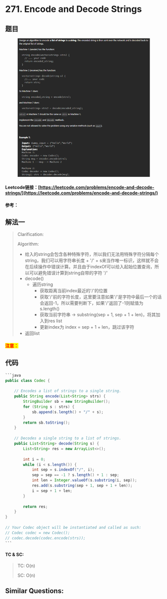 # 271. Encode and Decode Strings

## 题目

<figure><img src="../../.gitbook/assets/image (258).png" alt=""><figcaption></figcaption></figure>

#### Leetcode链接：[https://leetcode.com/problems/encode-and-decode-strings/](https://leetcode.com/problems/encode-and-decode-strings/)

#### 参考：

## 解法一

> Clarification:&#x20;
>
> Algorithm:&#x20;
>
> * 给入的string会包含各种特殊字符，所以我们无法用特殊字符分隔每个string，我们可以用字符串长度 + '/' + s来当作唯一标识，这样就不会在后续操作中错误计算。并且由于indexOf可以给入起始位置查询，所以可以避免错误计算到string自带的字符 '/'
> * decode()
>   * 遍历string
>     * 获取距离当前index最近的'/'的位置
>     * 获取'/'前的字符长度，这里要注意如果'/'是字符中最后一个的话会返回-1，所以需要判断下，如果'/'返回了-1则赋值为s.length()
>     * 获取当前字符串 -> substring(sep + 1, sep + 1 + len)，将其加入到res list
>     * 更新index为 index = sep + 1 + len，跳过该字符
> * 返回list

#### <mark style="color:red;">注意：</mark>

## 代码

````java
```java
public class Codec {

    // Encodes a list of strings to a single string.
    public String encode(List<String> strs) {
        StringBuilder sb = new StringBuilder();
        for (String s : strs) {
            sb.append(s.length() + "/" + s);
        }
        return sb.toString();
    }

    // Decodes a single string to a list of strings.
    public List<String> decode(String s) {
        List<String> res = new ArrayList<>();

        int i = 0;
        while (i < s.length()) {
            int sep = s.indexOf("/", i);
            sep = sep == -1 ? s.length() + 1 : sep;
            int len = Integer.valueOf(s.substring(i, sep));
            res.add(s.substring(sep + 1, sep + 1 + len));
            i = sep + 1 + len;
        }

        return res;
    }
}

// Your Codec object will be instantiated and called as such:
// Codec codec = new Codec();
// codec.decode(codec.encode(strs));
```
````

#### TC & SC:&#x20;

> TC: O(n)
>
> SC: O(n)

## **Similar Questions:**&#x20;
